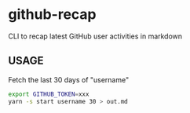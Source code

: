 # github-recap

CLI to recap latest GitHub user activities in markdown

## USAGE

Fetch the last 30 days of "username"

```sh
export GITHUB_TOKEN=xxx
yarn -s start username 30 > out.md
```

